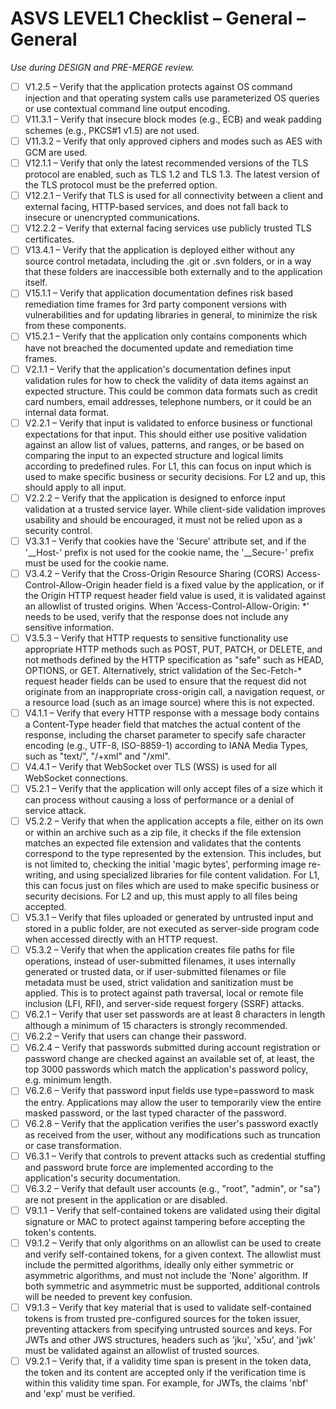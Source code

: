 # ASVS LEVEL1 Checklist – General – General

_Use during DESIGN and PRE-MERGE review._

- [ ] V1.2.5 – Verify that the application protects against OS command injection and that operating system calls use parameterized OS queries or use contextual command line output encoding.
- [ ] V11.3.1 – Verify that insecure block modes (e.g., ECB) and weak padding schemes (e.g., PKCS#1 v1.5) are not used.
- [ ] V11.3.2 – Verify that only approved ciphers and modes such as AES with GCM are used.
- [ ] V12.1.1 – Verify that only the latest recommended versions of the TLS protocol are enabled, such as TLS 1.2 and TLS 1.3. The latest version of the TLS protocol must be the preferred option.
- [ ] V12.2.1 – Verify that TLS is used for all connectivity between a client and external facing, HTTP-based services, and does not fall back to insecure or unencrypted communications.
- [ ] V12.2.2 – Verify that external facing services use publicly trusted TLS certificates.
- [ ] V13.4.1 – Verify that the application is deployed either without any source control metadata, including the .git or .svn folders, or in a way that these folders are inaccessible both externally and to the application itself.
- [ ] V15.1.1 – Verify that application documentation defines risk based remediation time frames for 3rd party component versions with vulnerabilities and for updating libraries in general, to minimize the risk from these components.
- [ ] V15.2.1 – Verify that the application only contains components which have not breached the documented update and remediation time frames.
- [ ] V2.1.1 – Verify that the application's documentation defines input validation rules for how to check the validity of data items against an expected structure. This could be common data formats such as credit card numbers, email addresses, telephone numbers, or it could be an internal data format.
- [ ] V2.2.1 – Verify that input is validated to enforce business or functional expectations for that input. This should either use positive validation against an allow list of values, patterns, and ranges, or be based on comparing the input to an expected structure and logical limits according to predefined rules. For L1, this can focus on input which is used to make specific business or security decisions. For L2 and up, this should apply to all input.
- [ ] V2.2.2 – Verify that the application is designed to enforce input validation at a trusted service layer. While client-side validation improves usability and should be encouraged, it must not be relied upon as a security control.
- [ ] V3.3.1 – Verify that cookies have the 'Secure' attribute set, and if the '\__Host-' prefix is not used for the cookie name, the '__Secure-' prefix must be used for the cookie name.
- [ ] V3.4.2 – Verify that the Cross-Origin Resource Sharing (CORS) Access-Control-Allow-Origin header field is a fixed value by the application, or if the Origin HTTP request header field value is used, it is validated against an allowlist of trusted origins. When 'Access-Control-Allow-Origin: *' needs to be used, verify that the response does not include any sensitive information.
- [ ] V3.5.3 – Verify that HTTP requests to sensitive functionality use appropriate HTTP methods such as POST, PUT, PATCH, or DELETE, and not methods defined by the HTTP specification as "safe" such as HEAD, OPTIONS, or GET. Alternatively, strict validation of the Sec-Fetch-* request header fields can be used to ensure that the request did not originate from an inappropriate cross-origin call, a navigation request, or a resource load (such as an image source) where this is not expected.
- [ ] V4.1.1 – Verify that every HTTP response with a message body contains a Content-Type header field that matches the actual content of the response, including the charset parameter to specify safe character encoding (e.g., UTF-8, ISO-8859-1) according to IANA Media Types, such as "text/", "/+xml" and "/xml".
- [ ] V4.4.1 – Verify that WebSocket over TLS (WSS) is used for all WebSocket connections.
- [ ] V5.2.1 – Verify that the application will only accept files of a size which it can process without causing a loss of performance or a denial of service attack.
- [ ] V5.2.2 – Verify that when the application accepts a file, either on its own or within an archive such as a zip file, it checks if the file extension matches an expected file extension and validates that the contents correspond to the type represented by the extension. This includes, but is not limited to, checking the initial 'magic bytes', performing image re-writing, and using specialized libraries for file content validation. For L1, this can focus just on files which are used to make specific business or security decisions. For L2 and up, this must apply to all files being accepted.
- [ ] V5.3.1 – Verify that files uploaded or generated by untrusted input and stored in a public folder, are not executed as server-side program code when accessed directly with an HTTP request.
- [ ] V5.3.2 – Verify that when the application creates file paths for file operations, instead of user-submitted filenames, it uses internally generated or trusted data, or if user-submitted filenames or file metadata must be used, strict validation and sanitization must be applied. This is to protect against path traversal, local or remote file inclusion (LFI, RFI), and server-side request forgery (SSRF) attacks.
- [ ] V6.2.1 – Verify that user set passwords are at least 8 characters in length although a minimum of 15 characters is strongly recommended.
- [ ] V6.2.2 – Verify that users can change their password.
- [ ] V6.2.4 – Verify that passwords submitted during account registration or password change are checked against an available set of, at least, the top 3000 passwords which match the application's password policy, e.g. minimum length.
- [ ] V6.2.6 – Verify that password input fields use type=password to mask the entry. Applications may allow the user to temporarily view the entire masked password, or the last typed character of the password.
- [ ] V6.2.8 – Verify that the application verifies the user's password exactly as received from the user, without any modifications such as truncation or case transformation.
- [ ] V6.3.1 – Verify that controls to prevent attacks such as credential stuffing and password brute force are implemented according to the application's security documentation.
- [ ] V6.3.2 – Verify that default user accounts (e.g., "root", "admin", or "sa") are not present in the application or are disabled.
- [ ] V9.1.1 – Verify that self-contained tokens are validated using their digital signature or MAC to protect against tampering before accepting the token's contents.
- [ ] V9.1.2 – Verify that only algorithms on an allowlist can be used to create and verify self-contained tokens, for a given context. The allowlist must include the permitted algorithms, ideally only either symmetric or asymmetric algorithms, and must not include the 'None' algorithm. If both symmetric and asymmetric must be supported, additional controls will be needed to prevent key confusion.
- [ ] V9.1.3 – Verify that key material that is used to validate self-contained tokens is from trusted pre-configured sources for the token issuer, preventing attackers from specifying untrusted sources and keys. For JWTs and other JWS structures, headers such as 'jku', 'x5u', and 'jwk' must be validated against an allowlist of trusted sources.
- [ ] V9.2.1 – Verify that, if a validity time span is present in the token data, the token and its content are accepted only if the verification time is within this validity time span. For example, for JWTs, the claims 'nbf' and 'exp' must be verified.
